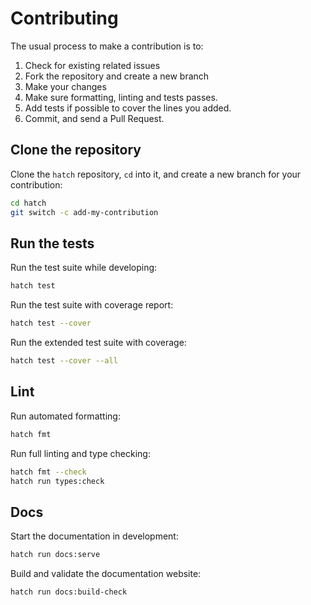 # Contributing

The usual process to make a contribution is to:

1. Check for existing related issues
2. Fork the repository and create a new branch
3. Make your changes
4. Make sure formatting, linting and tests passes.
5. Add tests if possible to cover the lines you added.
6. Commit, and send a Pull Request.

## Clone the repository

Clone the `hatch` repository, `cd` into it, and create a new branch for your contribution:

```bash
cd hatch
git switch -c add-my-contribution
```

## Run the tests

Run the test suite while developing:

```bash
hatch test
```

Run the test suite with coverage report:

```bash
hatch test --cover
```

Run the extended test suite with coverage:

```bash
hatch test --cover --all
```

## Lint

Run automated formatting:

```bash
hatch fmt
```

Run full linting and type checking:

```bash
hatch fmt --check
hatch run types:check
```

## Docs

Start the documentation in development:

```bash
hatch run docs:serve
```

Build and validate the documentation website:

```bash
hatch run docs:build-check
```